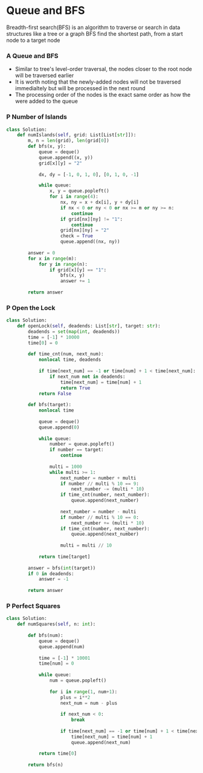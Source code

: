 # Queue and BFS
Breadth-first search(BFS) is an algorithm to traverse or search in data structures like a tree or a graph
BFS find the shortest path, from a start node to a target node

### A Queue and BFS
- Similar to tree's level-order traversal, the nodes closer to the root node will be traversed earlier
- It is worth noting that the newly-added nodes will not be traversed immedialtely but will be processed in the next round
- The processing order of the nodes is the exact same order as how the were added to the queue

### P Number of Islands
```python
class Solution:
    def numIslands(self, grid: List[List[str]]):
        m, n = len(grid), len(grid[0])
        def bfs(x, y):
            queue = deque()
            queue.append((x, y))
            grid[x][y] = "2"
            
            dx, dy = [-1, 0, 1, 0], [0, 1, 0, -1]

            while queue:
                x, y = queue.popleft()
                for i in range(4):
                    nx, ny = x + dx[i], y + dy[i]
                    if nx < 0 or ny < 0 or nx >= m or ny >= n:
                        continue
                    if grid[nx][ny] != "1":
                        continue
                    grid[nx][ny] = "2"
                    check = True
                    queue.append((nx, ny))
        
        answer = 0
        for x in range(m):
            for y in range(n):
                if grid[x][y] == "1":
                    bfs(x, y)
                    answer += 1
                    
        return answer
```

### P Open the Lock
```python
class Solution:
    def openLock(self, deadends: List[str], target: str):
        deadends = set(map(int, deadends))
        time = [-1] * 10000
        time[0] = 0
        
        def time_cnt(num, next_num):
            nonlocal time, deadends
            
            if time[next_num] == -1 or time[num] + 1 < time[next_num]:
                if next_num not in deadends:
                    time[next_num] = time[num] + 1
                    return True
            return False
        
        def bfs(target):
            nonlocal time
            
            queue = deque()
            queue.append(0)
            
            while queue:
                number = queue.popleft()
                if number == target:
                    continue
                
                multi = 1000
                while multi >= 1:
                    next_number = number + multi
                    if number // multi % 10 == 9:
                        next_number -= (multi * 10)                  
                    if time_cnt(number, next_number):
                        queue.append(next_number)
                            
                    next_number = number - multi
                    if number // multi % 10 == 0:
                        next_number += (multi * 10)  
                    if time_cnt(number, next_number):
                        queue.append(next_number)
                            
                    multi = multi // 10
            
            return time[target]
        
        answer = bfs(int(target))
        if 0 in deadends:
            answer = -1
            
        return answer
```

### P Perfect Squares
```python
class Solution:
    def numSquares(self, n: int):
        
        def bfs(num):
            queue = deque()
            queue.append(num)
            
            time = [-1] * 10001
            time[num] = 0
            
            while queue:
                num = queue.popleft()
                
                for i in range(1, num+1):
                    plus = i**2
                    next_num = num - plus
                    
                    if next_num < 0:
                        break
                        
                    if time[next_num] == -1 or time[num] + 1 < time[next_num]:
                        time[next_num] = time[num] + 1
                        queue.append(next_num)
                        
            return time[0]
                        
        return bfs(n)
                        
```
